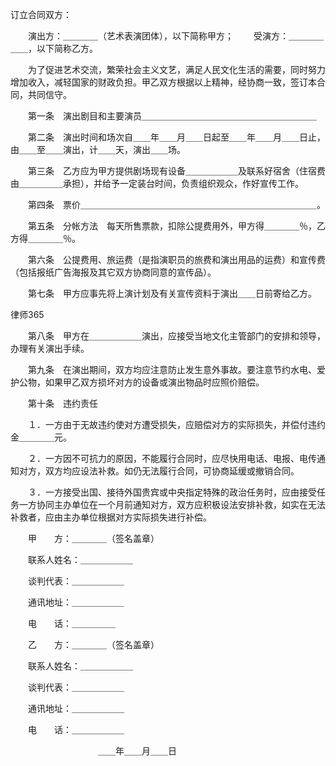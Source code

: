 
 订立合同双方： 
 
 　　演出方：＿＿＿＿（艺术表演团体），以下简称甲方； 
 　　受演方：＿＿＿＿＿＿，以下简称乙方。 
 
 　　为了促进艺术交流，繁荣社会主义文艺，满足人民文化生活的需要，同时努力增加收入，减轻国家的财政负担。甲乙双方根据以上精神，经协商一致，签订本合同，共同信守。 
 
 　　第一条　演出剧目和主要演员＿＿＿＿＿＿＿＿＿＿＿＿＿＿＿＿＿＿＿＿ 
 
 　　第二条　演出时间和场次自＿＿年＿＿月＿＿日起至＿＿年＿＿月＿＿日止，由＿＿至＿＿演出，计＿＿天，演出＿＿场。 
 
 　　第三条　乙方应为甲方提供剧场现有设备＿＿＿＿＿＿及联系好宿舍（住宿费由＿＿＿＿＿承担），并给予一定装台时间，负责组织观众，作好宣传工作。 
 
 　　第四条　票价＿＿＿＿＿＿＿＿＿＿＿＿＿＿＿＿＿＿＿＿＿＿＿＿＿＿＿。 
 
 　　第五条　分帐方法　每天所售票款，扣除公提费用外，甲方得＿＿＿＿％，乙方得＿＿＿＿％。 
 
 　　第六条　公提费用、旅运费（是指演职员的旅费和演出用品的运费）和宣传费（包括报纸广告海报及其它双方协商同意的宣传品）。 
 
 　　第七条　甲方应事先将上演计划及有关宣传资料于演出＿＿日前寄给乙方。 
 




 
律师365






 　　第八条　甲方在＿＿＿＿＿＿演出，应接受当地文化主管部门的安排和领导，办理有关演出手续。 

 

 　　第九条　在演出期间，双方均应注意防止发生意外事故。要注意节约水电、爱护公物，如果甲乙双方损坏对方的设备或演出物品时应照价赔偿。 

 

 　　第十条　违约责任 

 

 　　１．一方由于无故违约使对方遭受损失，应赔偿对方的实际损失，并偿付违约金＿＿＿＿元。 

 

 　　２．一方因不可抗力的原因，不能履行合同时，应尽快用电话、电报、电传通知对方，双方均应设法补救。如仍无法履行合同，可协商延缓或撤销合同。 

 

 　　３．一方接受出国、接待外国贵宾或中央指定特殊的政治任务时，应由接受任务一方协同主办单位在一个月前通知对方，双方应积极设法安排补救，如实在无法补救者，应由主办单位根据对方实际损失进行补偿。 

 

 　　甲　　方：＿＿＿＿（签名盖章） 

 　　联系人姓名：＿＿＿＿＿＿ 

 　　谈判代表：＿＿＿＿＿＿ 

 　　通讯地址：＿＿＿＿＿＿ 

 　　电　　话：＿＿＿＿＿ 

 　　乙　　方：＿＿＿＿（签名盖章） 

 　　联系人姓名：＿＿＿＿＿＿ 

 　　谈判代表：＿＿＿＿＿＿ 

 　　通讯地址：＿＿＿＿＿＿ 

 　　电　　话：＿＿＿＿＿＿ 

 　　　　　　　　　　＿＿年＿＿月＿＿日 


 

 
 
 
 
 
  


  
 

  


  


  
 
 
 
 

